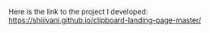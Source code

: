 Here is the link to the project I developed: https://shiiivani.github.io/clipboard-landing-page-master/
